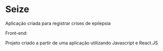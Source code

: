 <h1>Seize</h1>

<p>Aplicação criada para registrar crises de epilepsia</p>


<p>Front-end: </p>

Projeto criado a partir de uma aplicação utilizando Javascript e React.JS
